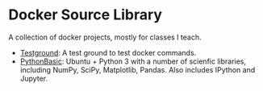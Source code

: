 # Docker Source Library
A collection of docker projects, mostly for classes I teach.

* [Testground](https://github.com/sathayas/DockerSourceLibrary/edit/master/Testground): A test ground to test docker commands.
* [PythonBasic](https://github.com/sathayas/DockerSourceLibrary/edit/master/PythonBasic): Ubuntu + Python 3 with a number of scienfic libraries, including NumPy, SciPy, Matplotlib, Pandas. Also includes IPython and Jupyter.
